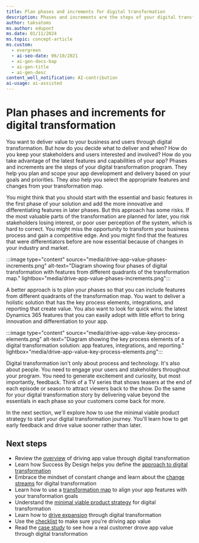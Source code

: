 ```yaml
---
title: Plan phases and increments for digital transformation
description: Phases and increments are the steps of your digital transformation program. Learn how to plan them to deliver value, engage stakeholders, and adopt new features.
author: taksatoms
ms.author: edupont
ms.date: 01/11/2024
ms.topic: concept-article
ms.custom:
  - evergreen
  - ai-seo-date: 06/10/2021
  - ai-gen-docs-bap
  - ai-gen-title
  - ai-gen-desc
content_well_notification: AI-contribution
ai-usage: ai-assisted
---
```


# Plan phases and increments for digital transformation

You want to deliver value to your business and users through digital transformation. But how do you decide what to deliver and when? How do you keep your stakeholders and users interested and involved? How do you take advantage of the latest features and capabilities of your app? Phases and increments are the steps of your digital transformation program. They help you plan and scope your app development and delivery based on your goals and priorities. They also help you select the appropriate features and changes from your transformation map.

You might think that you should start with the essential and basic features in the first phase of your solution and add the more innovative and differentiating features in later phases. But this approach has some risks. If the most valuable parts of the transformation are planned for later, you risk stakeholders losing interest, or poor user perception of the system, which is hard to correct. You might miss the opportunity to transform your business process and gain a competitive edge. And you might find that the features that were differentiators before are now essential because of changes in your industry and market.

:::image type="content" source="media/drive-app-value-phases-increments.png" alt-text="Diagram showing four phases of digital transformation with features from different quadrants of the transformation map." lightbox="media/drive-app-value-phases-increments.png":::

A better approach is to plan your phases so that you can include features from different quadrants of the transformation map. You want to deliver a holistic solution that has the key process elements, integrations, and reporting that create value. You also want to look for quick wins: the latest Dynamics 365 features that you can easily adopt with little effort to bring innovation and differentiation to your app.

:::image type="content" source="media/drive-app-value-key-process-elements.png" alt-text="Diagram showing the key process elements of a digital transformation solution: app features, integrations, and reporting." lightbox="media/drive-app-value-key-process-elements.png":::

Digital transformation isn't only about process and technology. It's also about people. You need to engage your users and stakeholders throughout your program. You need to generate excitement and curiosity, but most importantly, feedback. Think of a TV series that shows teasers at the end of each episode or season to attract viewers back to the show. Do the same for your digital transformation story by delivering value beyond the essentials in each phase so your customers come back for more.

In the next section, we'll explore how to use the minimal viable product strategy to start your digital transformation journey. You'll learn how to get early feedback and drive value sooner rather than later.

## Next steps

- Review the [overview](drive-app-value.md) of driving app value through digital transformation
- Learn how Success By Design helps you define the [approach to digital transformation](drive-app-value-approach-to-digital-transformation.md)
- Embrace the mindset of constant change and learn about the [change streams](drive-app-value-change-streams.md) for digital transformation
- Learn how to use a [transformation map](drive-app-value-transformation-map.md) to align your app features with your transformation goals
- Understand the [minimal viable product strategy](drive-app-value-minimal-viable-product-strategy.md) for digital transformation
- Learn how to [drive expansion](drive-app-value-drive-expansion.md) through digital transformation
- Use the [checklist](drive-app-value-checklist.md) to make sure you're driving app value
- Read the [case study](drive-app-value-case-study.md) to see how a real customer drove app value through digital transformation
